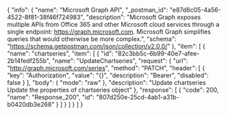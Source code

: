 {
  "info": {
    "name": "Microsoft Graph API",
    "_postman_id": "e87d8c05-4a56-4522-8f81-38f46f724983",
    "description": "Microsoft Graph exposes multiple APIs from Office 365 and other Microsoft cloud services through a single endpoint: https://graph.microsoft.com. Microsoft Graph simplifies queries that would otherwise be more complex.",
    "schema": "https://schema.getpostman.com/json/collection/v2.0.0/"
  },
  "item": [
    {
      "name": "chartseries",
      "item": [
        {
          "id": "82c3bb5c-6b99-40e7-afee-2b14fedf255b",
          "name": "UpdateChartseries",
          "request": {
            "url": "http://graph.microsoft.com/series",
            "method": "PATCH",
            "header": [
              {
                "key": "Authorization",
                "value": "{}",
                "description": "Bearer",
                "disabled": false
              }
            ],
            "body": {
              "mode": "raw"
            },
            "description": "Update chartseries Update the properties of chartseries object"
          },
          "response": [
            {
              "code": 200,
              "name": "Response_200",
              "id": "807d250e-25cd-4ab1-a31b-b0420db3e268"
            }
          ]
        }
      ]
    }
  ]
}